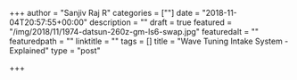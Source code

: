 +++
author = "Sanjiv Raj R"
categories = [""]
date = "2018-11-04T20:57:55+00:00"
description = ""
draft = true
featured = "/img/2018/11/1974-datsun-260z-gm-ls6-swap.jpg"
featuredalt = ""
featuredpath = ""
linktitle = ""
tags = []
title = "Wave Tuning Intake System - Explained"
type = "post"

+++
